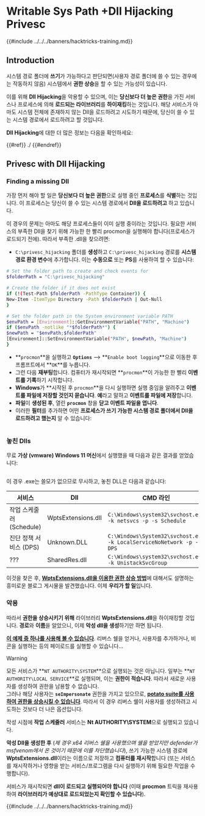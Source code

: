 # Writable Sys Path +Dll Hijacking Privesc

{{#include ../../../banners/hacktricks-training.md}}

## Introduction

시스템 경로 폴더에 **쓰기**가 가능하다고 판단되면(사용자 경로 폴더에 쓸 수 있는 경우에는 작동하지 않음) 시스템에서 **권한 상승**을 할 수 있는 가능성이 있습니다.

이를 위해 **Dll Hijacking**을 악용할 수 있으며, 이는 **당신보다 더 높은 권한**을 가진 서비스나 프로세스에 의해 **로드되는 라이브러리**를 **하이재킹**하는 것입니다. 해당 서비스가 아마도 시스템 전체에 존재하지 않는 Dll을 로드하려고 시도하기 때문에, 당신이 쓸 수 있는 시스템 경로에서 로드하려고 할 것입니다.

**Dll Hijacking**에 대한 더 많은 정보는 다음을 확인하세요:

{{#ref}}
./
{{#endref}}

## Privesc with Dll Hijacking

### Finding a missing Dll

가장 먼저 해야 할 일은 **당신보다 더 높은 권한**으로 실행 중인 **프로세스**를 **식별**하는 것입니다. 이 프로세스는 당신이 쓸 수 있는 시스템 경로에서 **Dll을 로드하려고** 하고 있습니다.

이 경우의 문제는 아마도 해당 프로세스들이 이미 실행 중이라는 것입니다. 필요한 서비스의 부족한 Dll을 찾기 위해 가능한 한 빨리 procmon을 실행해야 합니다(프로세스가 로드되기 전에). 따라서 부족한 .dll을 찾으려면:

- `C:\privesc_hijacking` 폴더를 **생성**하고 `C:\privesc_hijacking` 경로를 **시스템 경로 환경 변수**에 추가합니다. 이는 **수동으로** 또는 **PS**를 사용하여 할 수 있습니다:
```bash
# Set the folder path to create and check events for
$folderPath = "C:\privesc_hijacking"

# Create the folder if it does not exist
if (!(Test-Path $folderPath -PathType Container)) {
New-Item -ItemType Directory -Path $folderPath | Out-Null
}

# Set the folder path in the System environment variable PATH
$envPath = [Environment]::GetEnvironmentVariable("PATH", "Machine")
if ($envPath -notlike "*$folderPath*") {
$newPath = "$envPath;$folderPath"
[Environment]::SetEnvironmentVariable("PATH", $newPath, "Machine")
}
```
- **`procmon`**을 실행하고 **`Options`** --> **`Enable boot logging`**으로 이동한 후 프롬프트에서 **`OK`**를 누릅니다.
- 그런 다음 **재부팅**합니다. 컴퓨터가 재시작되면 **`procmon`**이 가능한 한 빨리 **이벤트를 기록**하기 시작합니다.
- **Windows**가 **시작된 후 `procmon`**을 다시 실행하면 실행 중임을 알려주고 **이벤트를 파일에 저장할 것인지 묻습니다**. **예**라고 말하고 **이벤트를 파일에 저장**합니다.
- **파일**이 **생성된 후**, 열린 **`procmon`** 창을 **닫고 이벤트 파일을 엽니다**.
- 이러한 **필터**를 추가하면 어떤 **프로세스가 쓰기 가능한 시스템 경로 폴더에서 Dll을 로드하려고 했는지** 알 수 있습니다:

<figure><img src="../../../images/image (945).png" alt=""><figcaption></figcaption></figure>

### 놓친 Dlls

무료 **가상 (vmware) Windows 11 머신**에서 실행했을 때 다음과 같은 결과를 얻었습니다:

<figure><img src="../../../images/image (607).png" alt=""><figcaption></figcaption></figure>

이 경우 .exe는 쓸모가 없으므로 무시하고, 놓친 DLL은 다음과 같습니다:

| 서비스                           | Dll                | CMD 라인                                                             |
| ------------------------------- | ------------------ | -------------------------------------------------------------------- |
| 작업 스케줄러 (Schedule)       | WptsExtensions.dll | `C:\Windows\system32\svchost.exe -k netsvcs -p -s Schedule`          |
| 진단 정책 서비스 (DPS)         | Unknown.DLL        | `C:\Windows\System32\svchost.exe -k LocalServiceNoNetwork -p -s DPS` |
| ???                             | SharedRes.dll      | `C:\Windows\system32\svchost.exe -k UnistackSvcGroup`                |

이것을 찾은 후, [**WptsExtensions.dll을 이용한 권한 상승 방법**](https://juggernaut-sec.com/dll-hijacking/#Windows_10_Phantom_DLL_Hijacking_-_WptsExtensionsdll)에 대해서도 설명하는 흥미로운 블로그 게시물을 발견했습니다. 이제 **우리가 할 일**입니다.

### 악용

따라서 **권한을 상승시키기 위해** 라이브러리 **WptsExtensions.dll**을 하이재킹할 것입니다. **경로**와 **이름**을 알았으니, 이제 **악성 dll을 생성**하기만 하면 됩니다.

[**이 예제 중 하나를 사용해 볼 수 있습니다**](#creating-and-compiling-dlls). 리버스 쉘을 얻거나, 사용자를 추가하거나, 비콘을 실행하는 등의 페이로드를 실행할 수 있습니다...

> [!WARNING]
> 모든 서비스가 **`NT AUTHORITY\SYSTEM`**으로 실행되는 것은 아닙니다. 일부는 **`NT AUTHORITY\LOCAL SERVICE`**로 실행되며, 이는 **권한이 적습니다**. 따라서 새로운 사용자를 생성하여 권한을 남용할 수 없습니다.\
> 그러나 해당 사용자는 **`seImpersonate`** 권한을 가지고 있으므로, [**potato suite를 사용하여 권한을 상승시킬 수 있습니다**](../roguepotato-and-printspoofer.md). 따라서 이 경우 리버스 쉘이 사용자를 생성하려고 시도하는 것보다 더 나은 옵션입니다.

작성 시점에 **작업 스케줄러** 서비스는 **Nt AUTHORITY\SYSTEM**으로 실행되고 있습니다.

**악성 Dll을 생성한 후** (_제 경우 x64 리버스 쉘을 사용했으며 쉘을 받았지만 defender가 msfvenom에서 온 것이기 때문에 이를 차단했습니다_), 쓰기 가능한 시스템 경로에 **WptsExtensions.dll**이라는 이름으로 저장하고 **컴퓨터를 재시작**합니다 (또는 서비스를 재시작하거나 영향을 받는 서비스/프로그램을 다시 실행하기 위해 필요한 작업을 수행합니다).

서비스가 재시작되면 **dll이 로드되고 실행되어야 합니다** (이때 **procmon** 트릭을 재사용하여 **라이브러리가 예상대로 로드되었는지 확인할 수 있습니다**).

{{#include ../../../banners/hacktricks-training.md}}
